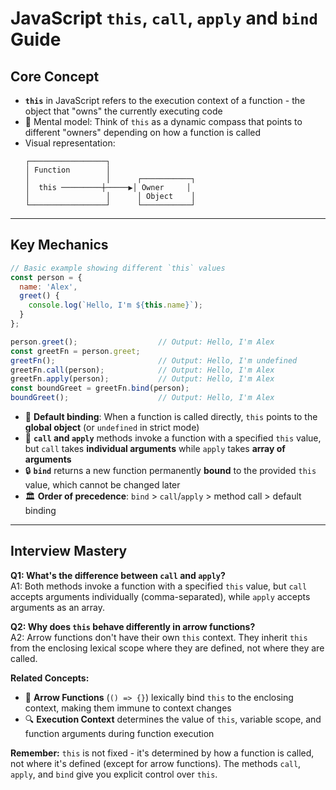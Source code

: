 # JavaScript `this`, `call`, `apply` and `bind` Guide

## Core Concept
- **`this`** in JavaScript refers to the execution context of a function - the object that "owns" the currently executing code
- 🧭 Mental model: Think of `this` as a dynamic compass that points to different "owners" depending on how a function is called
- Visual representation:
  ```
  ┌─────────────────┐
  │ Function        │
  │                 │      ┌───────────┐
  │  this ─────────┼─────▶│ Owner     │
  │                 │      │ Object    │
  └─────────────────┘      └───────────┘
  ```

---

## Key Mechanics

```javascript
// Basic example showing different `this` values
const person = {
  name: 'Alex',
  greet() { 
    console.log(`Hello, I'm ${this.name}`);
  }
};

person.greet();                  // Output: Hello, I'm Alex
const greetFn = person.greet;
greetFn();                       // Output: Hello, I'm undefined
greetFn.call(person);            // Output: Hello, I'm Alex
greetFn.apply(person);           // Output: Hello, I'm Alex
const boundGreet = greetFn.bind(person);
boundGreet();                    // Output: Hello, I'm Alex
```

- 🔄 **Default binding**: When a function is called directly, `this` points to the **global object** (or `undefined` in strict mode)
- 🎯 **`call` and `apply`** methods invoke a function with a specified `this` value, but `call` takes **individual arguments** while `apply` takes **array of arguments**
- 🔒 **`bind`** returns a new function permanently **bound** to the provided `this` value, which cannot be changed later
- 🏛️ **Order of precedence**: `bind` > `call`/`apply` > method call > default binding

---

## Interview Mastery

**Q1: What's the difference between `call` and `apply`?**  
A1: Both methods invoke a function with a specified `this` value, but `call` accepts arguments individually (comma-separated), while `apply` accepts arguments as an array.

**Q2: Why does `this` behave differently in arrow functions?**  
A2: Arrow functions don't have their own `this` context. They inherit `this` from the enclosing lexical scope where they are defined, not where they are called.

**Related Concepts:**
- 🏹 **Arrow Functions** (`() => {}`) lexically bind `this` to the enclosing context, making them immune to context changes
- 🔍 **Execution Context** determines the value of `this`, variable scope, and function arguments during function execution

**Remember:** `this` is not fixed - it's determined by how a function is called, not where it's defined (except for arrow functions). The methods `call`, `apply`, and `bind` give you explicit control over `this`.
